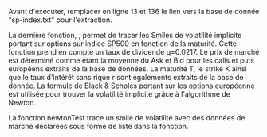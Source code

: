 Avant d'exécuter,  remplacer en ligne 13 et 136 le lien vers la base de donnée "sp-index.txt" pour l'extraction.

La dernière fonction, , permet de tracer les Smiles de volatilité implicite portant sur options sur indice SP500 en fonction de la maturité.
Cette fonction prend en compte un taux de dividende q=0.0217. 
Le prix de marché est déterminé comme étant la moyenne du Ask et Bid pour les calls et puts européens extraits de la base de données.
La maturité T, le strike K ainsi que le taux d'intérêt sans rique r sont égalements extraits de la base de donnée.
La formule de Black & Scholes portant sur les options européenne est utilisée pour trouver la volatilité implicite grâce à l'algorithme de Newton.

La fonction newtonTest trace un smile de volatilité avec des données de marché déclarées sous forme de liste dans la fonction.
